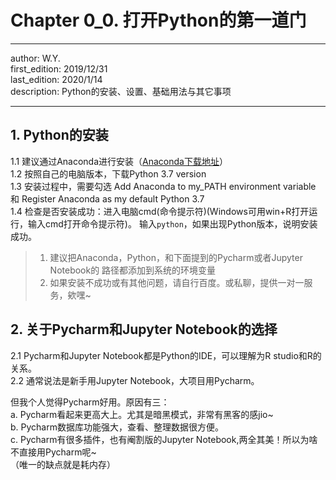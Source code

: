 # Chapter 0_0. 打开Python的第一道门

----
author: W.Y.  
first_edition: 2019/12/31  
last_edition: 2020/1/14  
description: Python的安装、设置、基础用法与其它事项

----

## 1. Python的安装

1.1 建议通过Anaconda进行安装（[Anaconda下载地址](https://www.anaconda.com/distribution/)）  
1.2 按照自己的电脑版本，下载Python 3.7 version  
1.3 安装过程中，需要勾选 Add Anaconda to my_PATH environment variable
和 Register Anaconda as my default Python 3.7  
1.4 检查是否安装成功：进入电脑cmd(命令提示符)(Windows可用win+R打开运行，输入cmd打开命令提示符)。
输入`python`，如果出现Python版本，说明安装成功。

>1. 建议把Anaconda，Python，和下面提到的Pycharm或者Jupyter Notebook的
>路径都添加到系统的环境变量
>2. 如果安装不成功或有其他问题，请自行百度。或私聊，提供一对一服务，欸嘿~  


## 2. 关于Pycharm和Jupyter Notebook的选择
2.1 Pycharm和Jupyter Notebook都是Python的IDE，可以理解为R studio和R的关系。   
2.2 通常说法是新手用Jupyter Notebook，大项目用Pycharm。  

但我个人觉得Pycharm好用。原因有三：  
a. Pycharm看起来更高大上。尤其是暗黑模式，非常有黑客的感jio~  
b. Pycharm数据库功能强大，查看、整理数据很方便。  
c. Pycharm有很多插件，也有阉割版的Jupyter Notebook,两全其美！所以为啥不直接用Pycharm呢~  
（唯一的缺点就是耗内存）



